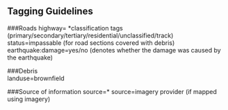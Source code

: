 Tagging Guidelines
------------------
###Roads
highway= *classification tags (primary/secondary/tertiary/residential/unclassified/track)
status=impassable (for road sections covered with debris)
earthquake:damage=yes/no (denotes whether the damage was caused by the earthquake)

###Debris    
landuse=brownfield

###Source of information
source=*
source=imagery provider (if mapped using imagery)

